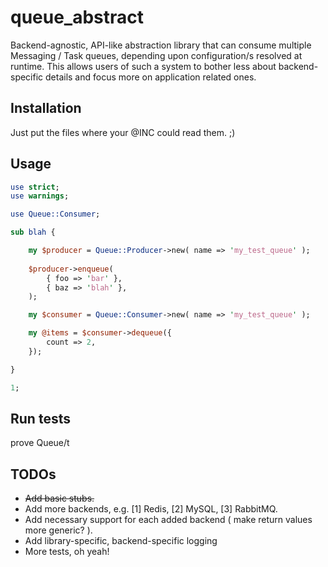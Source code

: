 # queue_abstract

Backend-agnostic, API-like abstraction library that can consume multiple Messaging / Task
queues, depending upon configuration/s resolved at runtime. This allows users of such a 
system to bother less about backend-specific details and focus more on application related 
ones.

## Installation

Just put the files where your @INC could read them. ;) 

## Usage

```perl
use strict;
use warnings;

use Queue::Consumer;

sub blah {

	my $producer = Queue::Producer->new( name => 'my_test_queue' );
	
	$producer->enqueue(
		{ foo => 'bar' },
		{ baz => 'blah' },
	);

	my $consumer = Queue::Consumer->new( name => 'my_test_queue' );

	my @items = $consumer->dequeue({
		count => 2,
	});

}

1;
```

## Run tests

prove Queue/t

## TODOs

- ~~Add basic stubs.~~
- Add more backends, e.g. [1] Redis, [2] MySQL, [3] RabbitMQ.
- Add necessary support for each added backend ( make return values more generic? ).
- Add library-specific, backend-specific logging
- More tests, oh yeah!